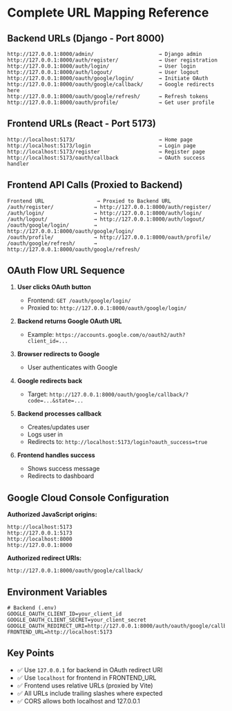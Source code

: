 # Complete URL Mapping Reference

## Backend URLs (Django - Port 8000)
```
http://127.0.0.1:8000/admin/                     → Django admin
http://127.0.0.1:8000/auth/register/             → User registration
http://127.0.0.1:8000/auth/login/                → User login
http://127.0.0.1:8000/auth/logout/               → User logout
http://127.0.0.1:8000/oauth/google/login/        → Initiate OAuth
http://127.0.0.1:8000/oauth/google/callback/     → Google redirects here
http://127.0.0.1:8000/oauth/google/refresh/      → Refresh tokens
http://127.0.0.1:8000/oauth/profile/             → Get user profile
```

## Frontend URLs (React - Port 5173)
```
http://localhost:5173/                           → Home page
http://localhost:5173/login                      → Login page
http://localhost:5173/register                   → Register page  
http://localhost:5173/oauth/callback             → OAuth success handler
```

## Frontend API Calls (Proxied to Backend)
```
Frontend URL                 → Proxied to Backend URL
/auth/register/             → http://127.0.0.1:8000/auth/register/
/auth/login/                → http://127.0.0.1:8000/auth/login/
/auth/logout/               → http://127.0.0.1:8000/auth/logout/
/oauth/google/login/        → http://127.0.0.1:8000/oauth/google/login/
/oauth/profile/             → http://127.0.0.1:8000/oauth/profile/
/oauth/google/refresh/      → http://127.0.0.1:8000/oauth/google/refresh/
```

## OAuth Flow URL Sequence
1. **User clicks OAuth button**
   - Frontend: `GET /oauth/google/login/`
   - Proxied to: `http://127.0.0.1:8000/oauth/google/login/`

2. **Backend returns Google OAuth URL**
   - Example: `https://accounts.google.com/o/oauth2/auth?client_id=...`

3. **Browser redirects to Google**
   - User authenticates with Google

4. **Google redirects back**
   - Target: `http://127.0.0.1:8000/oauth/google/callback/?code=...&state=...`

5. **Backend processes callback**
   - Creates/updates user
   - Logs user in
   - Redirects to: `http://localhost:5173/login?oauth_success=true`

6. **Frontend handles success**
   - Shows success message
   - Redirects to dashboard

## Google Cloud Console Configuration
**Authorized JavaScript origins:**
```
http://localhost:5173
http://127.0.0.1:5173
http://localhost:8000
http://127.0.0.1:8000
```

**Authorized redirect URIs:**
```
http://127.0.0.1:8000/oauth/google/callback/
```

## Environment Variables
```env
# Backend (.env)
GOOGLE_OAUTH_CLIENT_ID=your_client_id
GOOGLE_OAUTH_CLIENT_SECRET=your_client_secret
GOOGLE_OAUTH_REDIRECT_URI=http://127.0.0.1:8000/auth/oauth/google/callback/
FRONTEND_URL=http://localhost:5173
```

## Key Points
- ✅ Use `127.0.0.1` for backend in OAuth redirect URI
- ✅ Use `localhost` for frontend in FRONTEND_URL
- ✅ Frontend uses relative URLs (proxied by Vite)
- ✅ All URLs include trailing slashes where expected
- ✅ CORS allows both localhost and 127.0.0.1